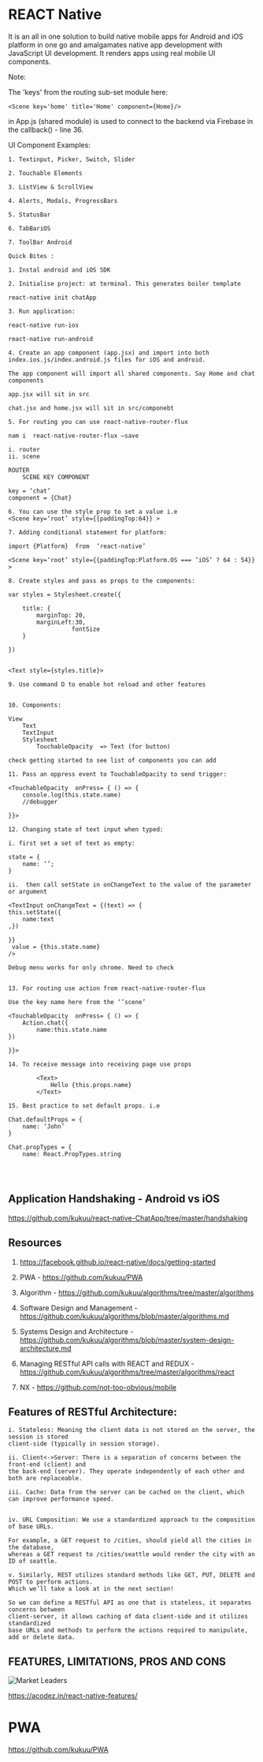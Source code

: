 # REACT Native

It is an all in one solution to build native mobile apps for Android and iOS platform in one go and amalgamates native 
app development with JavaScript UI development. It renders apps using real mobile UI components.

Note:

The 'keys' from the routing sub-set  module  here:  

```
<Scene key='home' title='Home' component={Home}/> 

```
in App.js (shared module) is used to connect to the backend via Firebase in the callback() - line 36.


UI Component Examples: 

```
1. Textinput, Picker, Switch, Slider

2. Touchable Elements

3. ListView & ScrollView

4. Alerts, Modals, ProgressBars

5. StatusBar

6. TabBariOS

7. ToolBar Android

Quick Bites :

1. Instal android and iOS SDK

2. Initialise project: at terminal. This generates boiler template

react-native init chatApp

3. Run application:

react-native run-ios

react-native run-android

4. Create an app component (app.jsx) and import into both index.ios.js/index.android.js files for iOS and android.

The app component will import all shared components. Say Home and chat components

app.jsx will sit in src

chat.jsx and home.jsx will sit in src/componebt

5. For routing you can use react-native-router-flux

nam i  react-native-router-flux —save

i. router
ii. scene

ROUTER
	SCENE KEY COMPONENT

key = ‘chat’
component = {Chat}

6. You can use the style prop to set a value i.e
<Scene key=‘root’ style={{paddingTop:64}} >

7. Adding conditional statement for platform:

import {Platform}  from  ‘react-native’

<Scene key=‘root’ style={{paddingTop:Platform.OS === ‘iOS’ ? 64 : 54}} >

8. Create styles and pass as props to the components:

var styles = Stylesheet.create({

	title: {
		marginTop: 20,
		marginLeft:30,
                  fontSize
	}

})


<Text style={styles.title}>

9. Use command D to enable hot reload and other features


10. Components:

View
	Text
	TextInput
	Stylesheet
        TouchableOpacity  => Text (for button)

check getting started to see list of components you can add

11. Pass an oppress event to TouchableOpacity to send trigger:

<TouchableOpacity  onPress= { () => {
	console.log(this.state.name)
	//debugger

}}>

12. Changing state of text input when typed:

i. first set a set of text as empty:

state = {
	name: ‘’;
}

ii.  then call setState in onChangeText to the value of the parameter or argument

<TextInput onChangeText = {(text) => {
this.setState({
	name:text
,})

}}
 value = {this.state.name}
/>

Debug menu works for only chrome. Need to check


13. For routing use action from react-native-router-flux

Use the key name here from the ‘’scene’ 

<TouchableOpacity  onPress= { () => {
	Action.chat({
		name:this.state.name
})

}}>

14. To receive message into receiving page use props

		<Text>
			Hello {this.props.name}
		</Text>

15. Best practice to set default props. i.e

Chat.defaultProps = {
	name: ‘John’
}

Chat.propTypes = {
	name: React.PropTypes.string




```
## Application Handshaking - Android vs iOS

https://github.com/kukuu/react-native-ChatApp/tree/master/handshaking

## Resources

1. https://facebook.github.io/react-native/docs/getting-started

2. PWA - https://github.com/kukuu/PWA

3. Algorithm - https://github.com/kukuu/algorithms/tree/master/algorithms 

4. Software Design and Management - https://github.com/kukuu/algorithms/blob/master/algorithms.md

5. Systems Design and Architecture - https://github.com/kukuu/algorithms/blob/master/system-design-architecture.md

6. Managing RESTful API calls with REACT and REDUX - https://github.com/kukuu/algorithms/tree/master/algorithms/react 

7. NX - https://github.com/not-too-obvious/mobile

## Features of RESTful Architecture:

```
i. Stateless: Meaning the client data is not stored on the server, the session is stored
client-side (typically in session storage).

ii. Client<->Server: There is a separation of concerns between the front-end (client) and
the back-end (server). They operate independently of each other and both are replaceable.

iii. Cache: Data from the server can be cached on the client, which can improve performance speed.


iv. URL Composition: We use a standardized approach to the composition of base URLs.

For example, a GET request to /cities, should yield all the cities in the database,
whereas a GET request to /cities/seattle would render the city with an ID of seattle. 

v. Similarly, REST utilizes standard methods like GET, PUT, DELETE and POST to perform actions.
Which we’ll take a look at in the next section!

So we can define a RESTful API as one that is stateless, it separates concerns between 
client-server, it allows caching of data client-side and it utilizes standardized 
base URLs and methods to perform the actions required to manipulate, add or delete data.

```
## FEATURES, LIMITATIONS, PROS AND CONS

![Market Leaders](https://github.com/kukuu/react-native-ChatApp/blob/master/handshaking/React-Native-vs-Flutter-vs-Ionic.jpg)

https://acodez.in/react-native-features/

# PWA 

https://github.com/kukuu/PWA
